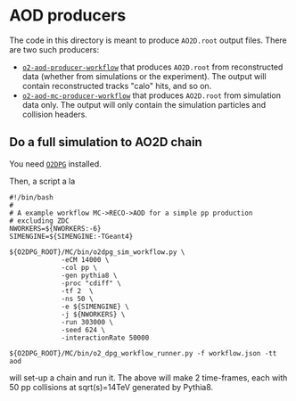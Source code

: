 # AOD producers

The code in this directory is meant to produce `AO2D.root` output
files.   There are two such producers:

- [`o2-aod-producer-workflow`](src/AODProducerWorkflowSpec.cxx) that
  produces `AO2D.root` from reconstructed data (whether from
  simulations or the experiment).  The output will contain
  reconstructed tracks "calo" hits, and so on.
- [`o2-aod-mc-producer-workflow`](src/AODMcProducerWorkflowSpec.cxx)
  that produces `AO2D.root` from simulation data only. The output will
  only contain the simulation particles and collision headers.

## Do a full simulation to AO2D chain

You need [`O2DPG`](https://github.com/AliceO2Group/O2DPG/) installed.

Then, a script a la

    #!/bin/bash
    #
    # A example workflow MC->RECO->AOD for a simple pp production
    # excluding ZDC
    NWORKERS=${NWORKERS:-6}
    SIMENGINE=${SIMENGINE:-TGeant4}

    ${O2DPG_ROOT}/MC/bin/o2dpg_sim_workflow.py \
                 -eCM 14000 \
                 -col pp \
                 -gen pythia8 \
                 -proc "cdiff" \
                 -tf 2  \
                 -ns 50 \
                 -e ${SIMENGINE} \
                 -j ${NWORKERS} \
                 -run 303000 \
                 -seed 624 \
                 -interactionRate 50000

    ${O2DPG_ROOT}/MC/bin/o2_dpg_workflow_runner.py -f workflow.json -tt aod

will set-up a chain and run it.  The above will make 2 time-frames,
each with 50 pp collisions at sqrt(s)=14TeV generated by Pythia8.
